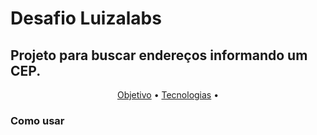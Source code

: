 # Desafio Luizalabs

## Projeto para buscar endereços informando um CEP.

<p align="center">
 <a href="#comoUsar">Objetivo</a> •
 <a href="#tecnologias">Tecnologias</a> • 
</p>

<h3 id="comoUsar"> Como usar </h3>

<p></p>
